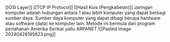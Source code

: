 [[OSI Layer]] [[TCP IP Protocol]] [[Hasil Kuis (Pengkabelan)]] 
Jaringan komputer adalah hubungan antara 1 atau lebih komputer yang dapat berbagi sumber daya. Sumber daya komputer yang dapat dibagi berupa hardware atau software (data) ke komputer lain. Metode ini bermula dari program pertahanan Amerika Serikat yaitu ARPANET.![[Pasted image 20240426195823.png]]